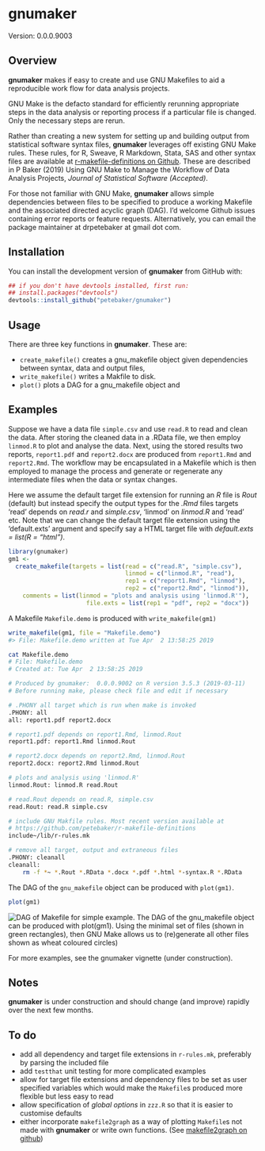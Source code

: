 
<!-- README.md is generated from README.Rmd. Please edit that file -->

# gnumaker

Version: 0.0.0.9003

## Overview

**gnumaker** makes if easy to create and use GNU Makefiles to aid a
reproducible work flow for data analysis projects.

GNU Make is the defacto standard for efficiently rerunning appropriate
steps in the data analysis or reporting process if a particular file is
changed. Only the necessary steps are rerun.

Rather than creating a new system for setting up and building output
from statistical software syntax files, **gnumaker** leverages off
existing GNU Make rules. These rules, for R, Sweave, R Markdown, Stata,
SAS and other syntax files are available at [r-makefile-definitions on
Github](https://github.com/petebaker/r-makefile-definitions). These are
described in P Baker (2019) Using GNU Make to Manage the Workflow of
Data Analysis Projects, *Journal of Statistical Software (Accepted)*.

For those not familiar with GNU Make, **gnumaker** allows simple
dependencies between files to be specified to produce a working Makefile
and the associated directed acyclic graph (DAG). I’d welcome Github
issues containing error reports or feature requests. Alternatively, you
can email the package maintainer at drpetebaker at gmail dot com.

## Installation

<!--
Install the latest CRAN version of **gnumaker** with:


```r
##install.packages("gnumaker")
```
-->

You can install the development version of **gnumaker** from GitHub
with:

``` r
## if you don't have devtools installed, first run:
## install.packages("devtools")
devtools::install_github("petebaker/gnumaker")
```

## Usage

There are three key functions in **gnumaker**. These are:

  - `create_makefile()` creates a gnu\_makefile object given
    dependencies between syntax, data and output files,
  - `write_makefile()` writes a Makfile to disk.
  - `plot()` plots a DAG for a gnu\_makefile object and

## Examples

Suppose we have a data file `simple.csv` and use `read.R` to read and
clean the data. After storing the cleaned data in a .RData file, we then
employ `linmod.R` to plot and analyse the data. Next, using the stored
results two reports, `report1.pdf` and `report2.docx` are produced from
`report1.Rmd` and `report2.Rmd`. The workflow may be encapsulated in a
Makefile which is then employed to manage the process and generate or
regenerate any intermediate files when the data or syntax changes.

Here we assume the default target file extension for running an *R* file
is *Rout* (default) but instead specify the output types for the *.Rmd*
files targets ‘read’ depends on *read.r* and *simple.csv*, ‘linmod’ on
*linmod.R* and ‘read’ etc. Note that we can change the default target
file extension using the ‘default.exts’ argument and specify say a HTML
target file with *default.exts = list(R = “html”)*.

``` r
library(gnumaker)
gm1 <-
  create_makefile(targets = list(read = c("read.R", "simple.csv"),
                                 linmod = c("linmod.R", "read"),
                                 rep1 = c("report1.Rmd", "linmod"),
                                 rep2 = c("report2.Rmd", "linmod")),
    comments = list(linmod = "plots and analysis using 'linmod.R'"),
                      file.exts = list(rep1 = "pdf", rep2 = "docx"))
```

A Makefile `Makefile.demo` is produced with `write_makefile(gm1)`

``` r
write_makefile(gm1, file = "Makefile.demo")
#> File: Makefile.demo written at Tue Apr  2 13:58:25 2019
```

``` bash
cat Makefile.demo
# File: Makefile.demo
# Created at: Tue Apr  2 13:58:25 2019

# Produced by gnumaker:  0.0.0.9002 on R version 3.5.3 (2019-03-11)
# Before running make, please check file and edit if necessary

# .PHONY all target which is run when make is invoked
.PHONY: all
all: report1.pdf report2.docx

# report1.pdf depends on report1.Rmd, linmod.Rout
report1.pdf: report1.Rmd linmod.Rout

# report2.docx depends on report2.Rmd, linmod.Rout
report2.docx: report2.Rmd linmod.Rout

# plots and analysis using 'linmod.R'
linmod.Rout: linmod.R read.Rout

# read.Rout depends on read.R, simple.csv
read.Rout: read.R simple.csv

# include GNU Makfile rules. Most recent version available at
# https://github.com/petebaker/r-makefile-definitions
include~/lib/r-rules.mk

# remove all target, output and extraneous files
.PHONY: cleanall
cleanall:
    rm -f *~ *.Rout *.RData *.docx *.pdf *.html *-syntax.R *.RData
```

The DAG of the `gnu_makefile` object can be produced with `plot(gm1)`.

``` r
plot(gm1)
```

![DAG of Makefile for simple example. The DAG of the `gnu_makefile`
object can be produced with `plot(gm1)`. Using the minimal set of files
(shown in green rectangles), then GNU Make allows us to (re)generate all
other files shown as wheat coloured circles)](images/simple-dag-1.png)

For more examples, see the gnumaker vignette (under construction).

## Notes

**gnumaker** is under construction and should change (and improve)
rapidly over the next few months.

## To do

  - add all dependency and target file extensions in `r-rules.mk`,
    preferably by parsing the included file
  - add `testthat` unit testing for more complicated examples
  - allow for target file extensions and dependency files to be set as
    user specified variables which would make the `Makefile`s produced
    more flexible but less easy to read
  - allow specification of *global options* in `zzz.R` so that it is
    easier to customise defaults
  - either incorporate `makefile2graph` as a way of plotting `Makefile`s
    not made with **gnumaker** or write own functions. (See
    [makefile2graph on
    github](https://github.com/lindenb/makefile2graph "makefile2graph on github"))
